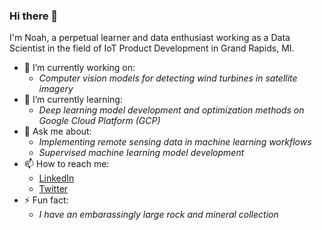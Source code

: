### Hi there 👋

I'm Noah, a perpetual learner and data enthusiast working as a Data Scientist in the field of IoT Product Development in Grand Rapids, MI.

- 🔭 I’m currently working on:
  - _Computer vision models for detecting wind turbines in satellite imagery_
- 🌱 I’m currently learning:
  - _Deep learning model development and optimization methods on Google Cloud Platform (GCP)_
- 💬 Ask me about:
  - _Implementing remote sensing data in machine learning workflows_
  - _Supervised machine learning model development_
- 📫 How to reach me:
  - [LinkedIn](https://www.linkedin.com/in/noah-vriese/)
  - [Twitter](https://twitter.com/nvriese)
- ⚡ Fun fact:
  - _I have an embarassingly large rock and mineral collection_ 

